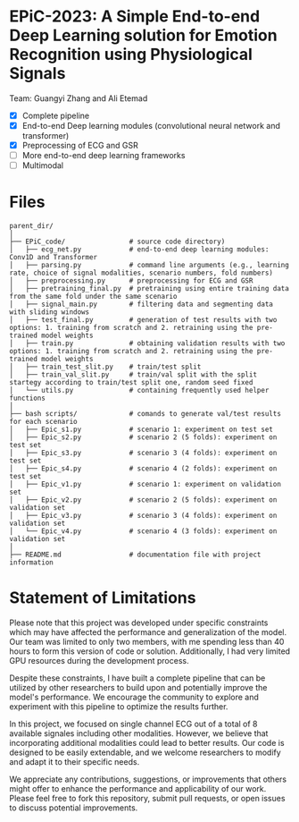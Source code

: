 # EPiC-2023: A Simple End-to-end Deep Learning solution for Emotion Recognition using Physiological Signals


Team: Guangyi Zhang and Ali Etemad 



- [x] Complete pipeline
- [x] End-to-end Deep learning modules (convolutional neural network and transformer)
- [x] Preprocessing of ECG and GSR
- [ ] More end-to-end deep learning frameworks
- [ ] Multimodal 

# Files 


```shell
parent_dir/
│
├── EPiC_code/                # source code directory)
│   ├── ecg_net.py            # end-to-end deep learning modules: Conv1D and Transformer
│   ├── parsing.py            # command line arguments (e.g., learning rate, choice of signal modalities, scenario numbers, fold numbers)
│   ├── preprocessing.py      # preprocessing for ECG and GSR
│   ├── pretraining_final.py  # pretraining using entire training data from the same fold under the same scenario
│   ├── signal_main.py        # filtering data and segmenting data with sliding windows
│   ├── test_final.py         # generation of test results with two options: 1. training from scratch and 2. retraining using the pre-trained model weights
│   ├── train.py              # obtaining validation results with two options: 1. training from scratch and 2. retraining using the pre-trained model weights
│   ├── train_test_slit.py    # train/test split
│   ├── train_val_slit.py     # train/val split with the split startegy according to train/test split one, random seed fixed
│   └── utils.py              # containing frequently used helper functions
│
├── bash scripts/             # comands to generate val/test results for each scenario
│   ├── Epic_s1.py            # scenario 1: experiment on test set 
│   ├── Epic_s2.py            # scenario 2 (5 folds): experiment on test set
│   ├── Epic_s3.py            # scenario 3 (4 folds): experiment on test set
│   ├── Epic_s4.py            # scenario 4 (2 folds): experiment on test set
│   ├── Epic_v1.py            # scenario 1: experiment on validation set
│   ├── Epic_v2.py            # scenario 2 (5 folds): experiment on validation set
│   ├── Epic_v3.py            # scenario 3 (4 folds): experiment on validation set
│   └── Epic_v4.py            # scenario 4 (3 folds): experiment on validation set
│
├── README.md                 # documentation file with project information

```









# Statement of Limitations

Please note that this project was developed under specific constraints which may have affected the performance and generalization of the model. Our team was limited to only two members, with me spending less than 40 hours to form this version of code or solution. Additionally, I had very limited GPU resources during the development process.

Despite these constraints, I have built a complete pipeline that can be utilized by other researchers to build upon and potentially improve the model's performance. We encourage the community to explore and experiment with this pipeline to optimize the results further.

In this project, we focused on single channel ECG out of a total of 8 available signales including other modalities. However, we believe that incorporating additional modalities could lead to better results. Our code is designed to be easily extendable, and we welcome researchers to modify and adapt it to their specific needs.

We appreciate any contributions, suggestions, or improvements that others might offer to enhance the performance and applicability of our work. Please feel free to fork this repository, submit pull requests, or open issues to discuss potential improvements. 
